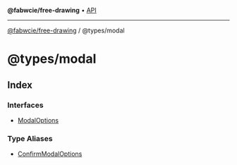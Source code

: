 **@fabwcie/free-drawing** • [API](../../README.md)

***

[@fabwcie/free-drawing](../../README.md) / @types/modal

# @types/modal

## Index

### Interfaces

- [ModalOptions](interfaces/ModalOptions.md)

### Type Aliases

- [ConfirmModalOptions](type-aliases/ConfirmModalOptions.md)
